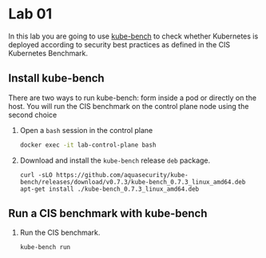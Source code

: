 # Lab 01

In this lab you are going to use [kube-bench](https://github.com/aquasecurity/kube-bench/) to check whether Kubernetes is deployed according to security best practices as defined in the CIS Kubernetes Benchmark.

## Install kube-bench

There are two ways to run kube-bench: form inside a pod or directly on the host. You will run the CIS benchmark on the control plane node using the second choice

1. Open a `bash` session in the control plane

   ```sh
   docker exec -it lab-control-plane bash
   ```

2. Download and install the `kube-bench` release `deb` package.

   ```
   curl -sLO https://github.com/aquasecurity/kube-bench/releases/download/v0.7.3/kube-bench_0.7.3_linux_amd64.deb
   apt-get install ./kube-bench_0.7.3_linux_amd64.deb
   ```

## Run a CIS benchmark with kube-bench

1. Run the CIS benchmark.

   ```sh
   kube-bench run
   ```
